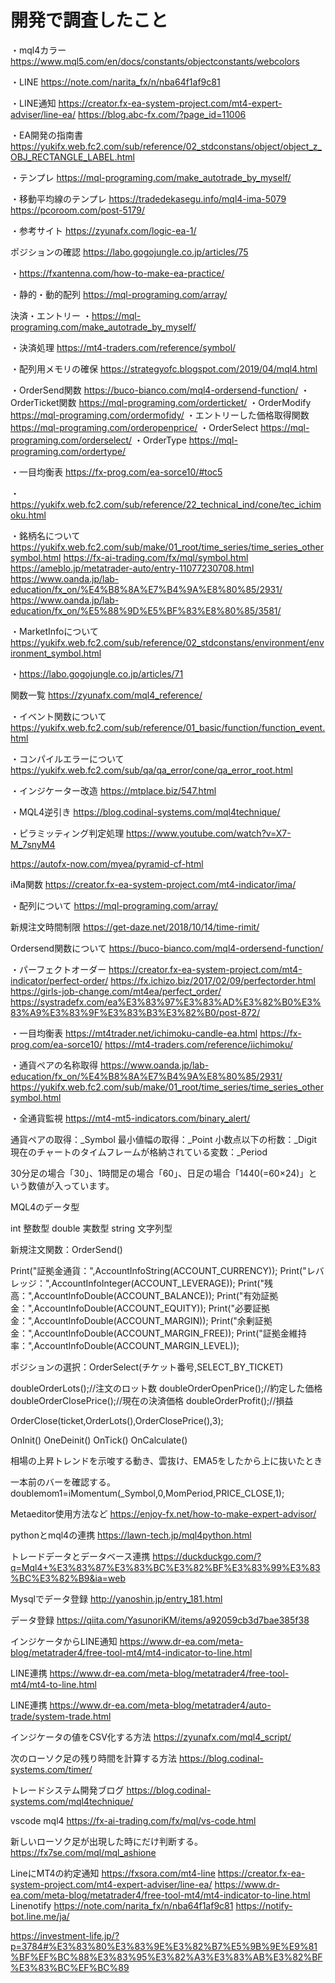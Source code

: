 # 開発で調査したこと

・mql4カラー
https://www.mql5.com/en/docs/constants/objectconstants/webcolors

・LINE
https://note.com/narita_fx/n/nba64f1af9c81

・LINE通知
https://creator.fx-ea-system-project.com/mt4-expert-adviser/line-ea/
https://blog.abc-fx.com/?page_id=11006


・EA開発の指南書
https://yukifx.web.fc2.com/sub/reference/02_stdconstans/object/object_z_OBJ_RECTANGLE_LABEL.html

・テンプレ
https://mql-programing.com/make_autotrade_by_myself/

・移動平均線のテンプレ
https://tradedekasegu.info/mql4-ima-5079
https://pcoroom.com/post-5179/

・参考サイト
https://zyunafx.com/logic-ea-1/

ポジションの確認
https://labo.gogojungle.co.jp/articles/75

・https://fxantenna.com/how-to-make-ea-practice/

・静的・動的配列
https://mql-programing.com/array/


決済・エントリー
・https://mql-programing.com/make_autotrade_by_myself/

・決済処理
https://mt4-traders.com/reference/symbol/

・配列用メモリの確保
https://strategyofc.blogspot.com/2019/04/mql4.html

・OrderSend関数
https://buco-bianco.com/mql4-ordersend-function/
・OrderTicket関数
https://mql-programing.com/orderticket/
・OrderModify
https://mql-programing.com/ordermofidy/
・エントリーした価格取得関数
https://mql-programing.com/orderopenprice/
・OrderSelect
https://mql-programing.com/orderselect/
・OrderType
https://mql-programing.com/ordertype/

・一目均衡表
https://fx-prog.com/ea-sorce10/#toc5

・https://yukifx.web.fc2.com/sub/reference/22_technical_ind/cone/tec_ichimoku.html

・銘柄名について
https://yukifx.web.fc2.com/sub/make/01_root/time_series/time_series_othersymbol.html
https://fx-ai-trading.com/fx/mql/symbol.html
https://ameblo.jp/metatrader-auto/entry-11077230708.html
https://www.oanda.jp/lab-education/fx_on/%E4%B8%8A%E7%B4%9A%E8%80%85/2931/
https://www.oanda.jp/lab-education/fx_on/%E5%88%9D%E5%BF%83%E8%80%85/3581/

・MarketInfoについて
https://yukifx.web.fc2.com/sub/reference/02_stdconstans/environment/environment_symbol.html

・https://labo.gogojungle.co.jp/articles/71


関数一覧
https://zyunafx.com/mql4_reference/

・イベント関数について
https://yukifx.web.fc2.com/sub/reference/01_basic/function/function_event.html

・コンパイルエラーについて
https://yukifx.web.fc2.com/sub/qa/qa_error/cone/qa_error_root.html

・インジケーター改造
https://mtplace.biz/547.html

・MQL4逆引き
https://blog.codinal-systems.com/mql4technique/


・ピラミッティング判定処理
https://www.youtube.com/watch?v=X7-M_7snyM4

https://autofx-now.com/myea/pyramid-cf-html

iMa関数
https://creator.fx-ea-system-project.com/mt4-indicator/ima/

・配列について
https://mql-programing.com/array/


新規注文時間制限
https://get-daze.net/2018/10/14/time-rimit/

Ordersend関数について
https://buco-bianco.com/mql4-ordersend-function/


・パーフェクトオーダー
https://creator.fx-ea-system-project.com/mt4-indicator/perfect-order/
https://fx.ichizo.biz/2017/02/09/perfectorder.html
https://girls-job-change.com/mt4ea/perfect_order/
https://systradefx.com/ea%E3%83%97%E3%83%AD%E3%82%B0%E3%83%A9%E3%83%9F%E3%83%B3%E3%82%B0/post-872/

・一目均衡表
https://mt4trader.net/ichimoku-candle-ea.html
https://fx-prog.com/ea-sorce10/
https://mt4-traders.com/reference/iichimoku/

・通貨ペアの名称取得
https://www.oanda.jp/lab-education/fx_on/%E4%B8%8A%E7%B4%9A%E8%80%85/2931/
https://yukifx.web.fc2.com/sub/make/01_root/time_series/time_series_othersymbol.html

・全通貨監視
https://mt4-mt5-indicators.com/binary_alert/


通貨ペアの取得：_Symbol
最小値幅の取得：_Point
小数点以下の桁数：_Digit
現在のチャートのタイムフレームが格納されている変数：_Period

30分足の場合「30」、1時間足の場合「60」、日足の場合「1440(=60×24)」という数値が入っています。

MQL4のデータ型

int 整数型
double 実数型
string 文字列型

新規注文関数：OrderSend()

Print("証拠金通貨：",AccountInfoString(ACCOUNT_CURRENCY));
Print("レバレッジ：",AccountInfoInteger(ACCOUNT_LEVERAGE));
Print("残高：",AccountInfoDouble(ACCOUNT_BALANCE));
Print("有効証拠金：",AccountInfoDouble(ACCOUNT_EQUITY));
Print("必要証拠金：",AccountInfoDouble(ACCOUNT_MARGIN));
Print("余剰証拠金：",AccountInfoDouble(ACCOUNT_MARGIN_FREE));
Print("証拠金維持率：",AccountInfoDouble(ACCOUNT_MARGIN_LEVEL));

ポジションの選択：OrderSelect(チケット番号,SELECT_BY_TICKET)

doubleOrderLots();//注文のロット数
doubleOrderOpenPrice();//約定した価格
doubleOrderClosePrice();//現在の決済価格
doubleOrderProfit();//損益

OrderClose(ticket,OrderLots(),OrderClosePrice(),3);

OnInit()
OneDeinit()
OnTick()
OnCalculate()


相場の上昇トレンドを示唆する動き、雲抜け、EMA5をしたから上に抜いたとき

一本前のバーを確認する。
doublemom1=iMomentum(_Symbol,0,MomPeriod,PRICE_CLOSE,1);



Metaeditor使用方法など
https://enjoy-fx.net/how-to-make-expert-advisor/


pythonとmql4の連携
https://lawn-tech.jp/mql4python.html


トレードデータとデータベース連携
https://duckduckgo.com/?q=Mql4+%E3%83%87%E3%83%BC%E3%82%BF%E3%83%99%E3%83%BC%E3%82%B9&ia=web


Mysqlでデータ登録
http://yanoshin.jp/entry_181.html


データ登録
https://qiita.com/YasunoriKM/items/a92059cb3d7bae385f38


インジケータからLINE通知
https://www.dr-ea.com/meta-blog/metatrader4/free-tool-mt4/mt4-indicator-to-line.html

LINE連携
https://www.dr-ea.com/meta-blog/metatrader4/free-tool-mt4/mt4-to-line.html

LINE連携
https://www.dr-ea.com/meta-blog/metatrader4/auto-trade/system-trade.html


インジケータの値をCSV化する方法
https://zyunafx.com/mql4_script/

次のローソク足の残り時間を計算する方法
https://blog.codinal-systems.com/timer/


トレードシステム開発ブログ
https://blog.codinal-systems.com/mql4technique/

vscode mql4
https://fx-ai-trading.com/fx/mql/vs-code.html


新しいローソク足が出現した時にだけ判断する。
https://fx7se.com/mql/mql_ashione

LineにMT4の約定通知
https://fxsora.com/mt4-line
https://creator.fx-ea-system-project.com/mt4-expert-adviser/line-ea/
https://www.dr-ea.com/meta-blog/metatrader4/free-tool-mt4/mt4-indicator-to-line.html
Linenotify
https://note.com/narita_fx/n/nba64f1af9c81
https://notify-bot.line.me/ja/

https://investment-life.jp/?p=3784#%E3%83%80%E3%83%9E%E3%82%B7%E5%9B%9E%E9%81%BF%EF%BC%88%E3%83%95%E3%82%A3%E3%83%AB%E3%82%BF%E3%83%BC%EF%BC%89